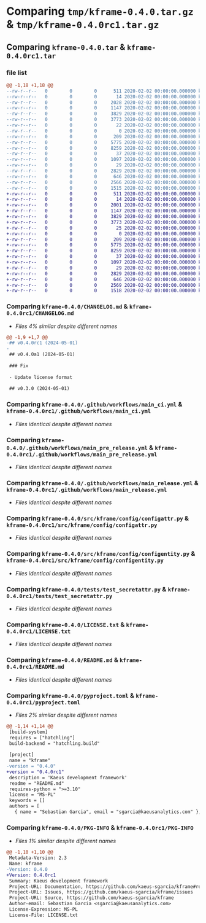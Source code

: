 # Comparing `tmp/kframe-0.4.0.tar.gz` & `tmp/kframe-0.4.0rc1.tar.gz`

## Comparing `kframe-0.4.0.tar` & `kframe-0.4.0rc1.tar`

### file list

```diff
@@ -1,18 +1,18 @@
--rw-r--r--   0        0        0      511 2020-02-02 00:00:00.000000 kframe-0.4.0/.pre-commit-config.yaml
--rw-r--r--   0        0        0       14 2020-02-02 00:00:00.000000 kframe-0.4.0/.tool-versions
--rw-r--r--   0        0        0     2028 2020-02-02 00:00:00.000000 kframe-0.4.0/CHANGELOG.md
--rw-r--r--   0        0        0     1147 2020-02-02 00:00:00.000000 kframe-0.4.0/.github/workflows/main_ci.yml
--rw-r--r--   0        0        0     3829 2020-02-02 00:00:00.000000 kframe-0.4.0/.github/workflows/main_pre_release.yml
--rw-r--r--   0        0        0     3773 2020-02-02 00:00:00.000000 kframe-0.4.0/.github/workflows/main_release.yml
--rw-r--r--   0        0        0       22 2020-02-02 00:00:00.000000 kframe-0.4.0/src/kframe/__about__.py
--rw-r--r--   0        0        0        0 2020-02-02 00:00:00.000000 kframe-0.4.0/src/kframe/__init__.py
--rw-r--r--   0        0        0      209 2020-02-02 00:00:00.000000 kframe-0.4.0/src/kframe/config/__init__.py
--rw-r--r--   0        0        0     5775 2020-02-02 00:00:00.000000 kframe-0.4.0/src/kframe/config/configattr.py
--rw-r--r--   0        0        0     8259 2020-02-02 00:00:00.000000 kframe-0.4.0/src/kframe/config/configentity.py
--rw-r--r--   0        0        0       37 2020-02-02 00:00:00.000000 kframe-0.4.0/tests/__init__.py
--rw-r--r--   0        0        0     1097 2020-02-02 00:00:00.000000 kframe-0.4.0/tests/test_secretattr.py
--rw-r--r--   0        0        0       29 2020-02-02 00:00:00.000000 kframe-0.4.0/.gitignore
--rw-r--r--   0        0        0     2829 2020-02-02 00:00:00.000000 kframe-0.4.0/LICENSE.txt
--rw-r--r--   0        0        0      646 2020-02-02 00:00:00.000000 kframe-0.4.0/README.md
--rw-r--r--   0        0        0     2566 2020-02-02 00:00:00.000000 kframe-0.4.0/pyproject.toml
--rw-r--r--   0        0        0     1515 2020-02-02 00:00:00.000000 kframe-0.4.0/PKG-INFO
+-rw-r--r--   0        0        0      511 2020-02-02 00:00:00.000000 kframe-0.4.0rc1/.pre-commit-config.yaml
+-rw-r--r--   0        0        0       14 2020-02-02 00:00:00.000000 kframe-0.4.0rc1/.tool-versions
+-rw-r--r--   0        0        0     2001 2020-02-02 00:00:00.000000 kframe-0.4.0rc1/CHANGELOG.md
+-rw-r--r--   0        0        0     1147 2020-02-02 00:00:00.000000 kframe-0.4.0rc1/.github/workflows/main_ci.yml
+-rw-r--r--   0        0        0     3829 2020-02-02 00:00:00.000000 kframe-0.4.0rc1/.github/workflows/main_pre_release.yml
+-rw-r--r--   0        0        0     3773 2020-02-02 00:00:00.000000 kframe-0.4.0rc1/.github/workflows/main_release.yml
+-rw-r--r--   0        0        0       25 2020-02-02 00:00:00.000000 kframe-0.4.0rc1/src/kframe/__about__.py
+-rw-r--r--   0        0        0        0 2020-02-02 00:00:00.000000 kframe-0.4.0rc1/src/kframe/__init__.py
+-rw-r--r--   0        0        0      209 2020-02-02 00:00:00.000000 kframe-0.4.0rc1/src/kframe/config/__init__.py
+-rw-r--r--   0        0        0     5775 2020-02-02 00:00:00.000000 kframe-0.4.0rc1/src/kframe/config/configattr.py
+-rw-r--r--   0        0        0     8259 2020-02-02 00:00:00.000000 kframe-0.4.0rc1/src/kframe/config/configentity.py
+-rw-r--r--   0        0        0       37 2020-02-02 00:00:00.000000 kframe-0.4.0rc1/tests/__init__.py
+-rw-r--r--   0        0        0     1097 2020-02-02 00:00:00.000000 kframe-0.4.0rc1/tests/test_secretattr.py
+-rw-r--r--   0        0        0       29 2020-02-02 00:00:00.000000 kframe-0.4.0rc1/.gitignore
+-rw-r--r--   0        0        0     2829 2020-02-02 00:00:00.000000 kframe-0.4.0rc1/LICENSE.txt
+-rw-r--r--   0        0        0      646 2020-02-02 00:00:00.000000 kframe-0.4.0rc1/README.md
+-rw-r--r--   0        0        0     2569 2020-02-02 00:00:00.000000 kframe-0.4.0rc1/pyproject.toml
+-rw-r--r--   0        0        0     1518 2020-02-02 00:00:00.000000 kframe-0.4.0rc1/PKG-INFO
```

### Comparing `kframe-0.4.0/CHANGELOG.md` & `kframe-0.4.0rc1/CHANGELOG.md`

 * *Files 4% similar despite different names*

```diff
@@ -1,9 +1,7 @@
-## v0.4.0rc1 (2024-05-01)
-
 ## v0.4.0a1 (2024-05-01)
 
 ### Fix
 
 - Update license format
 
 ## v0.3.0 (2024-05-01)
```

### Comparing `kframe-0.4.0/.github/workflows/main_ci.yml` & `kframe-0.4.0rc1/.github/workflows/main_ci.yml`

 * *Files identical despite different names*

### Comparing `kframe-0.4.0/.github/workflows/main_pre_release.yml` & `kframe-0.4.0rc1/.github/workflows/main_pre_release.yml`

 * *Files identical despite different names*

### Comparing `kframe-0.4.0/.github/workflows/main_release.yml` & `kframe-0.4.0rc1/.github/workflows/main_release.yml`

 * *Files identical despite different names*

### Comparing `kframe-0.4.0/src/kframe/config/configattr.py` & `kframe-0.4.0rc1/src/kframe/config/configattr.py`

 * *Files identical despite different names*

### Comparing `kframe-0.4.0/src/kframe/config/configentity.py` & `kframe-0.4.0rc1/src/kframe/config/configentity.py`

 * *Files identical despite different names*

### Comparing `kframe-0.4.0/tests/test_secretattr.py` & `kframe-0.4.0rc1/tests/test_secretattr.py`

 * *Files identical despite different names*

### Comparing `kframe-0.4.0/LICENSE.txt` & `kframe-0.4.0rc1/LICENSE.txt`

 * *Files identical despite different names*

### Comparing `kframe-0.4.0/README.md` & `kframe-0.4.0rc1/README.md`

 * *Files identical despite different names*

### Comparing `kframe-0.4.0/pyproject.toml` & `kframe-0.4.0rc1/pyproject.toml`

 * *Files 2% similar despite different names*

```diff
@@ -1,14 +1,14 @@
 [build-system]
 requires = ["hatchling"]
 build-backend = "hatchling.build"
 
 [project]
 name = "kframe"
-version = "0.4.0"
+version = "0.4.0rc1"
 description = 'Kaeus development framework'
 readme = "README.md"
 requires-python = ">=3.10"
 license = "MS-PL"
 keywords = []
 authors = [
   { name = "Sebastian Garcia", email = "sgarcia@kaeusanalytics.com" },
```

### Comparing `kframe-0.4.0/PKG-INFO` & `kframe-0.4.0rc1/PKG-INFO`

 * *Files 1% similar despite different names*

```diff
@@ -1,10 +1,10 @@
 Metadata-Version: 2.3
 Name: kframe
-Version: 0.4.0
+Version: 0.4.0rc1
 Summary: Kaeus development framework
 Project-URL: Documentation, https://github.com/kaeus-sgarcia/kframe#readme
 Project-URL: Issues, https://github.com/kaeus-sgarcia/kframe/issues
 Project-URL: Source, https://github.com/kaeus-sgarcia/kframe
 Author-email: Sebastian Garcia <sgarcia@kaeusanalytics.com>
 License-Expression: MS-PL
 License-File: LICENSE.txt
```

